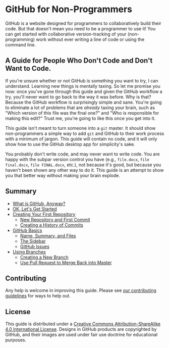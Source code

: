 # GitHub for Non-Programmers

GitHub is a website designed for programmers to collaboratively build their code. But that doesn't mean you need to be a programmer to use it! You can get started with collaborative version-tracking of your (non-programming) work without ever writing a line of code or using the command line.

## A Guide for People Who Don't Code and Don't Want to Code.

If you're unsure whether or not GitHub is something you want to try, I can understand. Learning new things is mentally taxing. So let me promise you now: once you've gone through this guide and given the GitHub workflow a try, you'll never want to go back to the way it was before. Why is that? Because the GitHub workflow is surprisingly simple and sane. You're going to eliminate a lot of problems that are *already* taxing your brain, such as "Which version of this file was the final one?" and "Who is responsible for making this edit?" Trust me, you're going to like this once you get into it.

This guide isn't meant to turn someone into a `git` master. It should show non-programmers a simple way to add `git` and GitHub to their work process with a minimum of jargon. This guide will contain no code, and it will only show how to use the GitHub desktop app for simplicity's sake.

You probably don't write code, and may never want to write code. You are happy with the subpar version control you have (e.g., `file.docx`, `file final.docx`, `file FINAL.docx`, etc.), not because it's good, but because you haven't been shown any other way to do it. This guide is an attempt to show you that better way without making your brain explode.

## Summary
* [What is GitHub, Anyway?](01-intro/01-00-what-is-github-anyway.md)
* [OK, Let's Get Started](02-getting-started/02-00-ok-lets-get-started.md)
* [Creating Your First Repository](03-commits/03-00-creating-your-first-repository.md)
  * [New Repository and First Commit](03-commits/03-01-new-repo-first-commit.md)
  * [Creating a History of Commits](03-commits/03-02-creating-history-commits.md)
* [GitHub Basics](04-github-ui/04-00-github-basics.md)
  * [Name, Summary, and Files](04-github-ui/04-01-name-summary-files.md)
  * [The Sidebar](04-github-ui/04-02-sidebar.md)
  * [GitHub Issues](04-github-ui/04-03-issues.md)
* [Using Branches](05-branches/05-00-using-branches.md)
  * [Creating a New Branch](05-branches/05-01-create-new-branch.md)
  * [Use Pull Request to Merge Back into Master](05-branches/05-02-pull-requests.md)

## Contributing

Any help is welcome in improving this guide. Please see [our contributing guidelines](CONTRIBUTING.md) for ways to help out.

## License

This guide is distributed under a [Creative Commons Attribution-ShareAlike 4.0 International License](https://creativecommons.org/licenses/by-sa/4.0/). Designs in GitHub products are copyrighted by GitHub, and their images are used under fair use doctrine for educational purposes.
